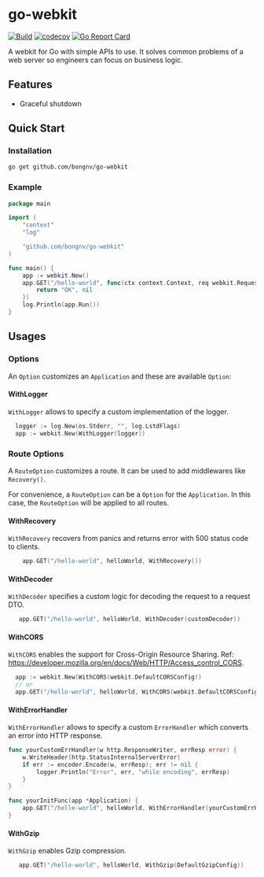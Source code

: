 # go-webkit

[![Build](https://github.com/bongnv/go-webkit/workflows/Build/badge.svg)](https://github.com/bongnv/go-webkit/actions?query=workflow%3ABuild)
[![codecov](https://codecov.io/gh/bongnv/go-webkit/branch/main/graph/badge.svg?token=0SSLExlCNY)](https://codecov.io/gh/bongnv/go-webkit)
[![Go Report Card](https://goreportcard.com/badge/github.com/bongnv/go-webkit)](https://goreportcard.com/report/github.com/bongnv/go-webkit)

A webkit for Go with simple APIs to use. It solves common problems of a web server so engineers can focus on business logic.

## Features

- Graceful shutdown

## Quick Start
### Installation
```sh
go get github.com/bongnv/go-webkit
```

### Example

```go
package main

import (
	"context"
	"log"

	"github.com/bongnv/go-webkit"
)

func main() {
	app := webkit.New()
	app.GET("/hello-world", func(ctx context.Context, req webkit.Request) (interface{}, error) {
		return "OK", nil
	})
	log.Println(app.Run())
}
```

## Usages
### Options
An `Option` customizes an `Application` and these are available `Option`:

#### WithLogger
`WithLogger` allows to specify a custom implementation of the logger.
```go
  logger := log.New(os.Stderr, "", log.LstdFlags)
  app := webkit.New(WithLogger(logger))
```

### Route Options
A `RouteOption` customizes a route. It can be used to add middlewares like `Recovery()`.

For convenience, a `RouteOption` can be a `Option` for the `Application`. In this case, the `RouteOption` will be applied to all routes.

#### WithRecovery
`WithRecovery` recovers from panics and returns error with 500 status code to clients.
```go
    app.GET("/hello-world", helloWorld, WithRecovery())
```

#### WithDecoder
`WithDecoder` specifies a custom logic for decoding the request to a request DTO.
```go
   app.GET("/hello-world", helloWorld, WithDecoder(customDecoder))
```

#### WithCORS
`WithCORS` enables the support for Cross-Origin Resource Sharing. Ref: https://developer.mozilla.org/en/docs/Web/HTTP/Access_control_CORS.
```go
  app := webkit.New(WithCORS(webkit.DefaultCORSConfig))
  // or
  app.GET("/hello-world", helloWorld, WithCORS(webkit.DefaultCORSConfig))
``` 

#### WithErrorHandler
`WithErrorHandler` allows to specify a custom `ErrorHandler` which converts an error into HTTP response.
```go
func yourCustomErrHandler(w http.ResponseWriter, errResp error) {
    w.WriteHeader(http.StatusInternalServerError)
    if err := encoder.Encode(w, errResp); err != nil {
        logger.Println("Error", err, "while encoding", errResp)
    }
}

func yourInitFunc(app *Application) {
    app.GET("/helle-world", helleWorld, WithErrorHandler(yourCustomErrHandler))
}
```

#### WithGzip
`WithGzip` enables Gzip compression.
```go
   app.GET("/hello-world", helloWorld, WithGzip(DefaultGzipConfig))
```
